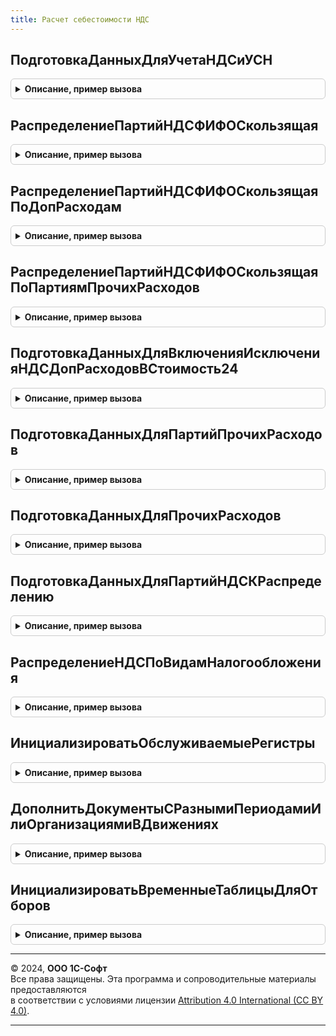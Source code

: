 ```yaml
---
title: Расчет себестоимости НДС
---
```



## ПодготовкаДанныхДляУчетаНДСиУСН
<details style="margin: 1em 0; padding: 0.5em; border: 1px solid #ccc; border-radius: 6px;">

<summary style="font-weight: bold; cursor: pointer;">Описание, пример вызова</summary>

```bsl

//++ Локализация

// Этап "ПодготовкаДанныхДляУчетаНДСиУСН"
//
// Параметры:
//	ПараметрыРасчета - Структура - параметры расчета себестоимости
//
Процедура ПодготовкаДанныхДляУчетаНДСиУСН(ПараметрыРасчета) Экспорт
```

Пример вызова
```bsl
РасчетСебестоимостиНДС.ПодготовкаДанныхДляУчетаНДСиУСН(ПараметрыРасчета) 
```
</details>

## РаспределениеПартийНДСФИФОСкользящая
<details style="margin: 1em 0; padding: 0.5em; border: 1px solid #ccc; border-radius: 6px;">

<summary style="font-weight: bold; cursor: pointer;">Описание, пример вызова</summary>

```bsl

//-- Локализация

// Этап "РаспределениеПартийНДСФИФОСкользящая"
//
// Параметры:
//	ПараметрыРасчета - Структура - параметры расчета себестоимости
//
Процедура РаспределениеПартийНДСФИФОСкользящая(ПараметрыРасчета) Экспорт
```

Пример вызова
```bsl
РасчетСебестоимостиНДС.РаспределениеПартийНДСФИФОСкользящая(ПараметрыРасчета) 
```
</details>

## РаспределениеПартийНДСФИФОСкользящаяПоДопРасходам
<details style="margin: 1em 0; padding: 0.5em; border: 1px solid #ccc; border-radius: 6px;">

<summary style="font-weight: bold; cursor: pointer;">Описание, пример вызова</summary>

```bsl

// Этап "РаспределениеПартийНДСФИФОСкользящаяПоДопРасходам"
//
// Параметры:
//	ПараметрыРасчета - Структура - параметры расчета себестоимости
//
Процедура РаспределениеПартийНДСФИФОСкользящаяПоДопРасходам(ПараметрыРасчета) Экспорт
```

Пример вызова
```bsl
РасчетСебестоимостиНДС.РаспределениеПартийНДСФИФОСкользящаяПоДопРасходам(ПараметрыРасчета) 
```
</details>

## РаспределениеПартийНДСФИФОСкользящаяПоПартиямПрочихРасходов
<details style="margin: 1em 0; padding: 0.5em; border: 1px solid #ccc; border-radius: 6px;">

<summary style="font-weight: bold; cursor: pointer;">Описание, пример вызова</summary>

```bsl

//++ Локализация

// Этап "РаспределениеПартийНДСФИФОСкользящаяПоПартиямПрочихРасходов"
//
// Параметры:
//	ПараметрыРасчета - Структура - параметры расчета себестоимости
//
Процедура РаспределениеПартийНДСФИФОСкользящаяПоПартиямПрочихРасходов(ПараметрыРасчета) Экспорт
```

Пример вызова
```bsl
РасчетСебестоимостиНДС.РаспределениеПартийНДСФИФОСкользящаяПоПартиямПрочихРасходов(ПараметрыРасчета) 
```
</details>

## ПодготовкаДанныхДляВключенияИсключенияНДСДопРасходовВСтоимость24
<details style="margin: 1em 0; padding: 0.5em; border: 1px solid #ccc; border-radius: 6px;">

<summary style="font-weight: bold; cursor: pointer;">Описание, пример вызова</summary>

```bsl

//-- Локализация

// Этап "ПодготовкаДанныхДляВключенияИсключенияНДСДопРасходовВСтоимость24"
//
// Параметры:
//	ПараметрыРасчета - Структура - параметры расчета себестоимости
//
Процедура ПодготовкаДанныхДляВключенияИсключенияНДСДопРасходовВСтоимость24(ПараметрыРасчета) Экспорт
```

Пример вызова
```bsl
РасчетСебестоимостиНДС.ПодготовкаДанныхДляВключенияИсключенияНДСДопРасходовВСтоимость24(ПараметрыРасчета) 
```
</details>

## ПодготовкаДанныхДляПартийПрочихРасходов
<details style="margin: 1em 0; padding: 0.5em; border: 1px solid #ccc; border-radius: 6px;">

<summary style="font-weight: bold; cursor: pointer;">Описание, пример вызова</summary>

```bsl

// Этап "ПодготовкаДанныхДляПартийПрочихРасходов"
//
// Параметры:
//	ПараметрыРасчета - Структура - параметры расчета себестоимости
//
Процедура ПодготовкаДанныхДляПартийПрочихРасходов(ПараметрыРасчета) Экспорт
```

Пример вызова
```bsl
РасчетСебестоимостиНДС.ПодготовкаДанныхДляПартийПрочихРасходов(ПараметрыРасчета) 
```
</details>

## ПодготовкаДанныхДляПрочихРасходов
<details style="margin: 1em 0; padding: 0.5em; border: 1px solid #ccc; border-radius: 6px;">

<summary style="font-weight: bold; cursor: pointer;">Описание, пример вызова</summary>

```bsl

//++ Локализация

// Этап "ПодготовкаДанныхДляПрочихРасходов"
//
// Параметры:
//	ПараметрыРасчета - Структура - параметры расчета себестоимости
//
Процедура ПодготовкаДанныхДляПрочихРасходов(ПараметрыРасчета) Экспорт
```

Пример вызова
```bsl
РасчетСебестоимостиНДС.ПодготовкаДанныхДляПрочихРасходов(ПараметрыРасчета) 
```
</details>

## ПодготовкаДанныхДляПартийНДСКРаспределению
<details style="margin: 1em 0; padding: 0.5em; border: 1px solid #ccc; border-radius: 6px;">

<summary style="font-weight: bold; cursor: pointer;">Описание, пример вызова</summary>

```bsl


// Этап "ПодготовкаДанныхДляПартийНДСКРаспределению"
//
// Параметры:
//	ПараметрыРасчета - Структура - параметры расчета себестоимости
//
Процедура ПодготовкаДанныхДляПартийНДСКРаспределению(ПараметрыРасчета) Экспорт
```

Пример вызова
```bsl
РасчетСебестоимостиНДС.ПодготовкаДанныхДляПартийНДСКРаспределению(ПараметрыРасчета) 
```
</details>

## РаспределениеНДСПоВидамНалогообложения
<details style="margin: 1em 0; padding: 0.5em; border: 1px solid #ccc; border-radius: 6px;">

<summary style="font-weight: bold; cursor: pointer;">Описание, пример вызова</summary>

```bsl

// Этап формирования документов РаспределениеНДС
//
// Параметры:
//	ПараметрыРасчета - Структура - параметры расчета себестоимости
//
Процедура РаспределениеНДСПоВидамНалогообложения(ПараметрыРасчета) Экспорт
```

Пример вызова
```bsl
РасчетСебестоимостиНДС.РаспределениеНДСПоВидамНалогообложения(ПараметрыРасчета) 
```
</details>

## ИнициализироватьОбслуживаемыеРегистры
<details style="margin: 1em 0; padding: 0.5em; border: 1px solid #ccc; border-radius: 6px;">

<summary style="font-weight: bold; cursor: pointer;">Описание, пример вызова</summary>

```bsl

// Инициализирует общие параметры расчета, описывающие обслуживаемые механизмом расчета регистры.
//
// Параметры:
//	ПараметрыРасчета - Структура - параметры расчета себестоимости
//
Процедура ИнициализироватьОбслуживаемыеРегистры(ПараметрыРасчета) Экспорт
```

Пример вызова
```bsl
РасчетСебестоимостиНДС.ИнициализироватьОбслуживаемыеРегистры(ПараметрыРасчета) 
```
</details>

## ДополнитьДокументыСРазнымиПериодамиИлиОрганизациямиВДвижениях
<details style="margin: 1em 0; padding: 0.5em; border: 1px solid #ccc; border-radius: 6px;">

<summary style="font-weight: bold; cursor: pointer;">Описание, пример вызова</summary>

```bsl

// Дополняет перечень документов, которые могут иметь движения в разных месяцах или по нескольким организациям.
//
// Параметры:
//	РазныеПериоды - Булево - добавлять в результат документы с движениями в разных периодах
//	РазныеОрганизации - Булево - добавлять в результат документы с движениями по нескольким организациям
//	ИмяРегистра - Строка - имя регистра накопления, для которого нужно получить перечень документов;
//		пустое значение - перечень документов для всех регистров.
//	ОписаниеДокументов - Соответствие - Ключ - ОбъектМетаданных.
//
Процедура ДополнитьДокументыСРазнымиПериодамиИлиОрганизациямиВДвижениях(РазныеПериоды, РазныеОрганизации, ИмяРегистра, ОписаниеДокументов) Экспорт
```

Пример вызова
```bsl
РасчетСебестоимостиНДС.ДополнитьДокументыСРазнымиПериодамиИлиОрганизациямиВДвижениях(РазныеПериоды, РазныеОрганизации, ИмяРегистра, ОписаниеДокументов) 
```
</details>

## ИнициализироватьВременныеТаблицыДляОтборов
<details style="margin: 1em 0; padding: 0.5em; border: 1px solid #ccc; border-radius: 6px;">

<summary style="font-weight: bold; cursor: pointer;">Описание, пример вызова</summary>

```bsl

// Формирует общие временные таблицы для отбора данных в запросах.
//
Процедура ИнициализироватьВременныеТаблицыДляОтборов(ПараметрыРасчета) Экспорт
```

Пример вызова
```bsl
РасчетСебестоимостиНДС.ИнициализироватьВременныеТаблицыДляОтборов(ПараметрыРасчета) 
```
</details>

---

© 2024, **ООО 1С-Софт**  
Все права защищены. Эта программа и сопроводительные материалы предоставляются  
в соответствии с условиями лицензии [Attribution 4.0 International (CC BY 4.0)](https://creativecommons.org/licenses/by/4.0/legalcode).

---
